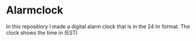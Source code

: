 # Alarmclock
In this repositiory I made a digital alarm clock that is in the 24 hr format. The clock shows the time in (EST)
